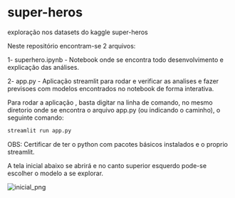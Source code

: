 # super-heros
exploração nos datasets do kaggle super-heros

Neste repositório encontram-se 2 arquivos:

1- superhero.ipynb - Notebook onde se encontra todo desenvolvimento e explicação das análises.

2- app.py - Aplicação streamlit para rodar e verificar as analises e fazer previsoes com modelos encontrados no notebook de forma interativa.

Para rodar a aplicação , basta digitar na linha de comando, no mesmo diretorio onde se encontra o arquivo app.py (ou indicando o caminho), 
o seguinte comando:

```bash
streamlit run app.py
````

OBS: Certificar de ter o python com pacotes básicos instalados e o proprio streamlit.

A tela inicial abaixo se abrirá e no canto superior esquerdo pode-se escolher o modelo a se explorar.

![inicial_png](superhero_tela_inicial.png)

